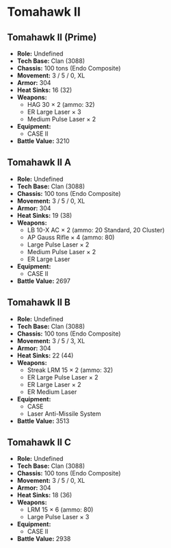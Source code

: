 # Tomahawk II
## Tomahawk II (Prime)
- **Role:** Undefined
- **Tech Base:** Clan (3088)
- **Chassis:** 100 tons (Endo Composite)
- **Movement:** 3 / 5 / 0, XL
- **Armor:** 304
- **Heat Sinks:** 16 (32)
- **Weapons:**
  - HAG 30 × 2 (ammo: 32)
  - ER Large Laser × 3
  - Medium Pulse Laser × 2
- **Equipment:**
  - CASE II
- **Battle Value:** 3210

## Tomahawk II A
- **Role:** Undefined
- **Tech Base:** Clan (3088)
- **Chassis:** 100 tons (Endo Composite)
- **Movement:** 3 / 5 / 0, XL
- **Armor:** 304
- **Heat Sinks:** 19 (38)
- **Weapons:**
  - LB 10-X AC × 2 (ammo: 20 Standard, 20 Cluster)
  - AP Gauss Rifle × 4 (ammo: 80)
  - Large Pulse Laser × 2
  - Medium Pulse Laser × 2
  - ER Large Laser
- **Equipment:**
  - CASE II
- **Battle Value:** 2697

## Tomahawk II B
- **Role:** Undefined
- **Tech Base:** Clan (3088)
- **Chassis:** 100 tons (Endo Composite)
- **Movement:** 3 / 5 / 3, XL
- **Armor:** 304
- **Heat Sinks:** 22 (44)
- **Weapons:**
  - Streak LRM 15 × 2 (ammo: 32)
  - ER Large Pulse Laser × 2
  - ER Large Laser × 2
  - ER Medium Laser
- **Equipment:**
  - CASE
  - Laser Anti-Missile System
- **Battle Value:** 3513

## Tomahawk II C
- **Role:** Undefined
- **Tech Base:** Clan (3088)
- **Chassis:** 100 tons (Endo Composite)
- **Movement:** 3 / 5 / 0, XL
- **Armor:** 304
- **Heat Sinks:** 18 (36)
- **Weapons:**
  - LRM 15 × 6 (ammo: 80)
  - Large Pulse Laser × 3
- **Equipment:**
  - CASE II
- **Battle Value:** 2938

